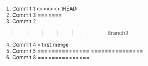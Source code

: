 1. Commit 1
<<<<<<< HEAD
3. Commit 3
=======
2. Commit 2
>>>>>>> Branch2
4. Commit 4 - first merge
5. Commit 5
===============
===============
8. Commit 8
===============
